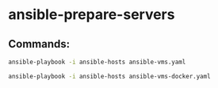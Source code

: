 # ansible-prepare-servers

## Commands:

```sh
ansible-playbook -i ansible-hosts ansible-vms.yaml

ansible-playbook -i ansible-hosts ansible-vms-docker.yaml
```

